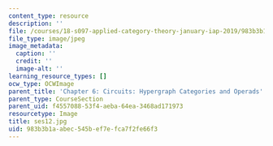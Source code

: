 ```yaml
---
content_type: resource
description: ''
file: /courses/18-s097-applied-category-theory-january-iap-2019/983b3b1aabec545bef7efca7f2fe66f3_ses12.jpg
file_type: image/jpeg
image_metadata:
  caption: ''
  credit: ''
  image-alt: ''
learning_resource_types: []
ocw_type: OCWImage
parent_title: 'Chapter 6: Circuits: Hypergraph Categories and Operads'
parent_type: CourseSection
parent_uid: f4557088-53f4-aeba-64ea-3468ad171973
resourcetype: Image
title: ses12.jpg
uid: 983b3b1a-abec-545b-ef7e-fca7f2fe66f3
---
```

